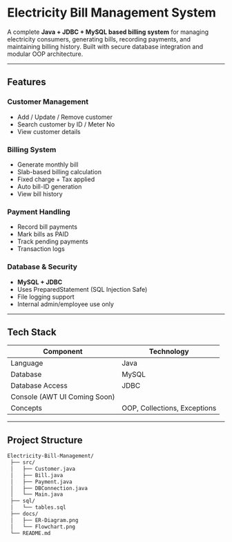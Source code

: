 # Electricity Bill Management System

A complete **Java + JDBC + MySQL based billing system** for managing electricity consumers, generating bills, recording payments, and maintaining billing history. Built with secure database integration and modular OOP architecture.

---

## Features

### Customer Management
- Add / Update / Remove customer
- Search customer by ID / Meter No
- View customer details

### Billing System
- Generate monthly bill
- Slab-based billing calculation
- Fixed charge + Tax applied
- Auto bill-ID generation
- View bill history

### Payment Handling
- Record bill payments
- Mark bills as PAID
- Track pending payments
- Transaction logs

###  Database & Security
- **MySQL + JDBC**
- Uses PreparedStatement (SQL Injection Safe)
- File logging support
- Internal admin/employee use only

---

## Tech Stack

| Component | Technology |
|---------|------------|
| Language | Java |
| Database | MySQL |
| Database Access | JDBC |
| Console (AWT UI Coming Soon) |
| Concepts | OOP, Collections, Exceptions |

---

## Project Structure

```bash
Electricity-Bill-Management/
 ├── src/
 │   ├── Customer.java
 │   ├── Bill.java
 │   ├── Payment.java
 │   ├── DBConnection.java
 │   └── Main.java
 ├── sql/
 │   └── tables.sql
 ├── docs/
 │   ├── ER-Diagram.png
 │   └── Flowchart.png
 └── README.md

